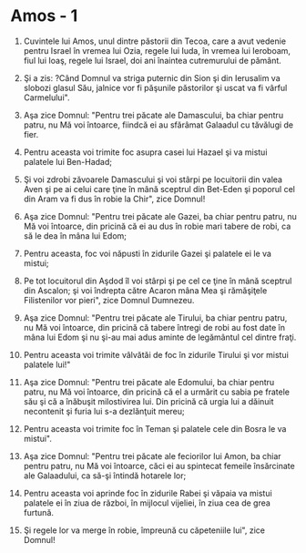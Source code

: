 # Amos - 1

1. Cuvintele lui Amos, unul dintre păstorii din Tecoa, care a avut vedenie pentru Israel în vremea lui Ozia, regele lui Iuda, în vremea lui Ieroboam, fiul lui Ioaş, regele lui Israel, doi ani înaintea cutremurului de pământ. 

2. Şi a zis: ?Când Domnul va striga puternic din Sion şi din Ierusalim va slobozi glasul Său, jalnice vor fi păşunile păstorilor şi uscat va fi vârful Carmelului". 

3. Aşa zice Domnul: "Pentru trei păcate ale Damascului, ba chiar pentru patru, nu Mă voi întoarce, fiindcă ei au sfărâmat Galaadul cu tăvălugi de fier. 

4. Pentru aceasta voi trimite foc asupra casei lui Hazael şi va mistui palatele lui Ben-Hadad; 

5. Şi voi zdrobi zăvoarele Damascului şi voi stârpi pe locuitorii din valea Aven şi pe ai celui care ţine în mână sceptrul din Bet-Eden şi poporul cel din Aram va fi dus în robie la Chir", zice Domnul! 

6. Aşa zice Domnul: "Pentru trei păcate ale Gazei, ba chiar pentru patru, nu Mă voi întoarce, din pricină că ei au dus în robie mari tabere de robi, ca să le dea în mâna lui Edom; 

7. Pentru aceasta, foc voi năpusti în zidurile Gazei şi palatele ei le va mistui; 

8. Pe tot locuitorul din Aşdod îl voi stârpi şi pe cel ce ţine în mână sceptrul din Ascalon; şi voi îndrepta către Acaron mâna Mea şi rămăşiţele Filistenilor vor pieri", zice Domnul Dumnezeu. 

9. Aşa zice Domnul: "Pentru trei păcate ale Tirului, ba chiar pentru patru, nu Mă voi întoarce, din pricină că tabere întregi de robi au fost date în mâna lui Edom şi nu şi-au mai adus aminte de legământul cel dintre fraţi. 

10. Pentru aceasta voi trimite vâlvătăi de foc în zidurile Tirului şi vor mistui palatele lui!" 

11. Aşa zice Domnul: "Pentru trei păcate ale Edomului, ba chiar pentru patru, nu Mă voi întoarce, din pricină că el a urmărit cu sabia pe fratele său şi că a înăbuşit milostivirea lui. Din pricină că urgia lui a dăinuit necontenit şi furia lui s-a dezlănţuit mereu; 

12. Pentru aceasta voi trimite foc în Teman şi palatele cele din Bosra le va mistui". 

13. Aşa zice Domnul: "Pentru trei păcate ale feciorilor lui Amon, ba chiar pentru patru, nu Mă voi întoarce, căci ei au spintecat femeile însărcinate ale Galaadului, ca să-şi întindă hotarele lor; 

14. Pentru aceasta voi aprinde foc în zidurile Rabei şi văpaia va mistui palatele ei în ziua de război, în mijlocul vijeliei, în ziua cea de grea furtună. 

15. Şi regele lor va merge în robie, împreună cu căpeteniile lui", zice Domnul! 

